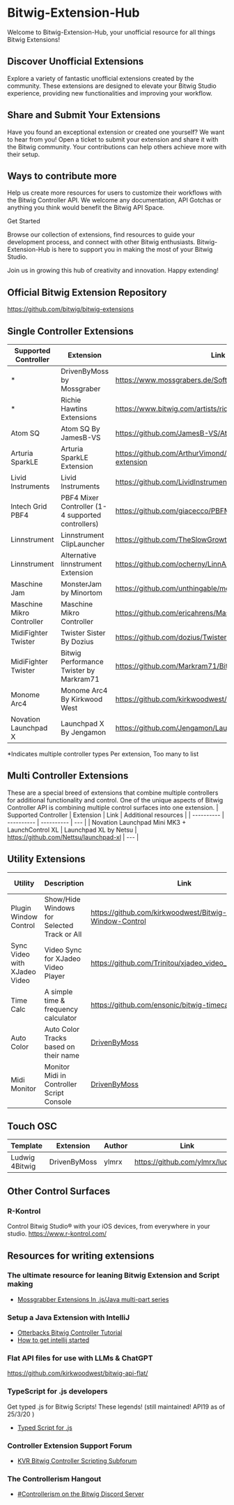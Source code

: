 # Bitwig-Extension-Hub
Welcome to Bitwig-Extension-Hub, your unofficial resource for all things Bitwig Extensions!

## Discover Unofficial Extensions
Explore a variety of fantastic unofficial extensions created by the community. These extensions are designed to elevate your Bitwig Studio experience, providing new functionalities and improving your workflow.

## Share and Submit Your Extensions
Have you found an exceptional extension or created one yourself? We want to hear from you! Open a ticket to submit your extension and share it with the Bitwig community. Your contributions can help others achieve more with their setup.

## Ways to contribute more
Help us create more resources for users to customize their workflows with the Bitwig Controller API.  We welcome any documentation, API Gotchas or anything you think would benefit the Bitwig API Space.

Get Started

Browse our collection of extensions, find resources to guide your development process, and connect with other Bitwig enthusiasts. Bitwig-Extension-Hub is here to support you in making the most of your Bitwig Studio.

Join us in growing this hub of creativity and innovation. Happy extending!

## Official Bitwig Extension Repository
https://github.com/bitwig/bitwig-extensions

## Single Controller Extensions

| Supported Controller  | Extension   | Link   | Additional resources |
| ---------- | ---------- | ---------- | --- |
| * | DrivenByMoss by Mossgraber |  https://www.mossgrabers.de/Software/Bitwig/Bitwig.html | [KVR Thread](https://www.kvraudio.com/forum/viewtopic.php?t=502948)  |
| * | Richie Hawtins Extensions | https://www.bitwig.com/artists/richie-hawtin-40/ | [Source Code](https://github.com/ericahrens/rhbitwig) |
| Atom SQ|Atom SQ By JamesB-VS|https://github.com/JamesB-VS/AtomSQ_Bitwig|[KVR Thread](https://www.kvraudio.com/forum/viewtopic.php?t=595445&sid=3466ae5ee856f7f38c51770dc4162704) |
|Arturia SparkLE|Arturia SparkLE Extension| https://github.com/ArthurVimond/arturia-sparkle-bitwig-extension | |
| Livid Instruments | Livid Instruments  | https://github.com/LividInstruments/Bitwig | | 
| Intech Grid PBF4 | PBF4 Mixer Controller (1-4 supported controllers) | https://github.com/giacecco/PBFMixerControl| | 
| Linnstrument | Linnstrument ClipLauncher | https://github.com/TheSlowGrowth/LinnStrumentClipLauncher | |
| Linnstrument | Alternative linnstrument Extension | https://github.com/ocherny/LinnAlt/releases/tag/0.1 |  [KVR Thread](https://www.kvraudio.com/forum/viewtopic.php?t=560991) |
| Maschine Jam | MonsterJam by Minortom | https://github.com/unthingable/monster-jam/ | [KVR Thread](https://www.kvraudio.com/forum/viewtopic.php?t=566800) |
| Maschine Mikro Controller | Maschine Mikro Controller | https://github.com/ericahrens/MaschineMikroBitWig | |
| MidiFighter Twister | Twister Sister By Dozius | https://github.com/dozius/TwisterSister/tree/main | [KVR Thread](https://www.kvraudio.com/forum/viewtopic.php?t=562511) |
| MidiFighter Twister | Bitwig Performance Twister by Markram71 | https://github.com/Markram71/Bitwig-Performance-Twister | [KVR Thread](https://www.kvraudio.com/forum/viewtopic.php?t=605243) |
| Monome Arc4 | Monome Arc4 By Kirkwood West | https://github.com/kirkwoodwest/bitwig-arc4 | |
| Novation Launchpad X | Launchpad X By Jengamon | https://github.com/Jengamon/Launchpad-X-Bitwig-Script | | 

*Indicates multiple controller types Per extension, Too many to list

## Multi Controller Extensions
These are a special breed of extensions that combine multiple controllers for additional functionality and control. One of the unique aspects of Bitwig Controller API is combining multiple control surfaces into one extension.
| Supported Controller  | Extension   | Link   | Additional resources |
| ---------- | ---------- | ---------- | --- |
| Novation Launchpad Mini MK3 + LaunchControl XL | Launchpad XL by Netsu | https://github.com/Nettsu/launchpad-xl | --- |

## Utility Extensions
| Utility  | Description   | Link   | Additional resources |
| ---------- | ---------- | ---------- | --- |
| Plugin Window Control | Show/Hide Windows for Selected Track or All | https://github.com/kirkwoodwest/Bitwig-Plugin-Window-Control | [KVR Thread](https://www.kvraudio.com/forum/viewtopic.php?t=590095) |
| Sync Video with XJadeo Video  | Video Sync for XJadeo Video Player | https://github.com/Trinitou/xjadeo_video_sync_for_bitwig | [KVR Thread](https://www.kvraudio.com/forum/viewtopic.php?p=8635542&hilit=xjadeo#p8635542) |
| Time Calc | A simple time & frequency calculator |https://github.com/ensonic/bitwig-timecalc  | |
| Auto Color | Auto Color Tracks based on their name | [DrivenByMoss](https://www.mossgrabers.de/Software/Bitwig/Bitwig.html) | |
| Midi Monitor | Monitor Midi in Controller Script Console  |  [DrivenByMoss](https://www.mossgrabers.de/Software/Bitwig/Bitwig.html) | |

## Touch OSC

| Template  | Extension   | Author | Link   |
| --- | --- |--- | --- |
| Ludwig 4Bitwig | DrivenByMoss | ylmrx | https://github.com/ylmrx/ludwig


## Other Control Surfaces

### R-Kontrol
Control Bitwig Studio® with your iOS devices, from everywhere in your studio.
https://www.r-kontrol.com/


## Resources for writing extensions

### The ultimate resource for leaning Bitwig Extension and Script making
- [Mossgrabber Extensions In .js/Java multi-part series](https://www.youtube.com/watch?v=l4AuiQ8krQc&list=PLqRWeSPiYQ66KBGONBenPv1O3luQCFQR2
)

### Setup a Java Extension with IntelliJ
- [Otterbacks Bitwig Controller Tutorial](https://github.com/outterback/bitwig-controller-tutorial/blob/master/README.md)
- [How to get intellij started](https://www.kvraudio.com/forum/viewtopic.php?p=7912844&hilit=intellij)

### Flat API files for use with LLMs & ChatGPT
https://github.com/kirkwoodwest/bitwig-api-flat/

### TypeScript for .js developers
Get typed .js for Bitwig Scripts! These legends! (still maintained! API19 as of 25/3/20 )
- [Typed Script for .js](https://github.com/joslarson/typed-bitwig-api)

### Controller Extension Support Forum
- [KVR Bitwig Controller Scripting Subforum](https://www.kvraudio.com/forum/viewforum.php?f=268)

### The Controllerism Hangout
- [#Controllerism on the Bitwig Discord Server](https://discord.gg/C4skzd3t)
